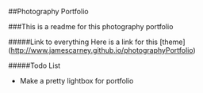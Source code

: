 ##Photography Portfolio

###This is a readme for this photography portfolio

#####Link to everything
Here is a link for this [theme] (http://www.jamescarney.github.io/photographyPortfolio)

#####Todo List
*	Make a pretty lightbox for portfolio
